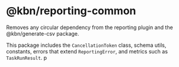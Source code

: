 # @kbn/reporting-common

Removes any circular dependency from the reporting plugin and the @kbn/generate-csv package. 

This package includes the `CancellationToken` class, schema utils, constants, errors that extend `ReportingError`, and metrics such as `TaskRunResult`.  p